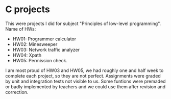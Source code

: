 # C projects

This were projects I did for subject "Principles of low-level programming".
Name of HWs:
<ul>
<li>HW01: Programmer calculator</li>
<li>HW02: Minesweeper</li>
<li>HW03: Network traffic analyzer</li>
<li>HW04: Xpath</li>
<li>HW05: Permission check.</li>
</ul>

I am most proud of HW03 and HW05, 
we had roughly one and half week to complete each project, so they are not perfect.
Assignments were graded by unit and integration tests not visible to us.
Some funtions were premaded or badly implemented by teachers and we could use them after revision and correction.
